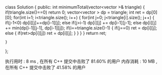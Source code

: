 class Solution {
public:
    int minimumTotal(vector<vector<int> >& triangle) {
        if(triangle.size()==0) return 0;
        vector<vector<int> > dp = triangle;
        int ret = dp[0][0];
        for(int i=1; i<triangle.size(); i++)
        {
            for(int j=0; j<triangle[i].size(); j++)
            {
                if(j-1<0) dp[i][j]+=dp[i-1][j];
                else if(j>i-1) dp[i][j] += dp[i-1][j-1];
                else dp[i][j] += min(dp[i-1][j-1], dp[i-1][j]);
                if(i==triangle.size()-1)
                {
                    if(j==0) ret = dp[i][j];
                    else
                    {
                        if(ret>dp[i][j]) ret = dp[i][j];
                    }
                }
            }
        }
        return ret;

    }
};


执行用时 :
8 ms
, 在所有 C++ 提交中击败了
81.60%
的用户
内存消耗 :
10 MB
, 在所有 C++ 提交中击败了
41.58%
的用户
